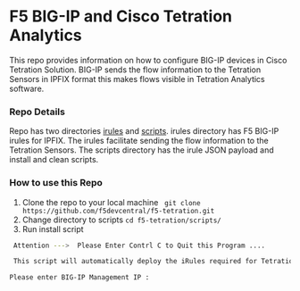 # F5 BIG-IP and Cisco Tetration Analytics
This repo provides information on how to configure BIG-IP devices in Cisco Tetration Solution. BIG-IP sends the flow information to the Tetration Sensors in IPFIX format this makes flows visible in Tetration Analytics software.

### Repo Details
Repo has two directories [irules](https://github.com/f5devcentral/f5-tetration/tree/master/irules/) and [scripts](https://github.com/f5devcentral/f5-tetration/tree/master/scripts). irules directory has  F5 BIG-IP irules for IPFIX. The irules facilitate sending the flow information to the Tetration Sensors. The scripts directory has the irule JSON payload and install and clean scripts.

### How to use this Repo
1. Clone the repo to your local machine
` git clone https://github.com/f5devcentral/f5-tetration.git`
2. Change directory to scripts
`cd f5-tetration/scripts/`
3. Run install script
``` sh install.sh
 Attention --->  Please Enter Contrl C to Quit this Program ....

 This script will automatically deploy the iRules required for Tetration  

Please enter BIG-IP Management IP :  
```
